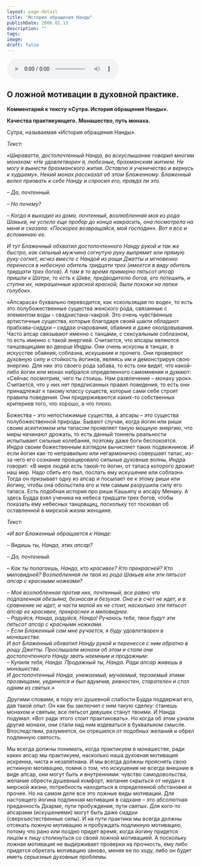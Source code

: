 ```yaml
---
layout: page-detail
title: "История обращения Нанды"
publishDate: 2006.01.13
description: ""
tags:
image:
draft: false
---
```


<audio title="2006.01.13 - История обращения Нанды.mp3" src="https://filer-api.advayta.org/v1.0/public/files/74876" controls=""></audio>

## **О ложной мотивации в духовной практике.**  
**Комментарий к тексту «Сутра. История обращения Нанды».**  
  
**Качества практикующего.** **Монашество, путь монаха.**  
  
  
 Сутра, называемая «История обращения Нанды».

  
_Текст:_ 

 _«Шираватти, достопочтенный Нанда, во всеуслышание говорил многим монахам: «Не удовлетворен я, любезные, брахманским житием. Не могу я вынести брахманского жития. Оставлю я ученичество и вернусь к худшему». Некий монах рассказал об этом Блаженному. Блаженный велел призвать к себе Нанду и спросил его, правда ли это._ 

 _– Да, почтенный._ 

 _– Но почему?_ 

 _– Когда я выходил из дома, почтенный, возлюбленная моя из рода Шакьев, не успела еще пробор до конца накрасить, она посмотрела на меня и сказала: «Поскорее возвращайся, мой господин». Вот я все и вспоминаю ее._ 

 _И тут Блаженный обхватил достопочтенного Нанду рукой и так же быстро, как сильный мужчина согнутую руку выпрямит или прямую руку согнет, исчез вместе с Нандой из рощи Джетты и мгновенно перенесся в небесную обитель тридцати трех (имеется в виду обитель тридцати трех богов). А там в то время примерно пятьсот апсар пришли к Шатре, то есть к Шиве, предводителю богов, его потешить, и ступни их, накрашенные красной краской, были похожи на лапки голубок»._ 

 «Апсараса» буквально переводится, как «скользящая по воде», то есть это полубожественные существа женского рода, связанные с элементом воды – свадхистана-чакрой. Это очень чувственные артистичные существа, которые благодаря своей шакти обладают прабхава-сиддхи – сиддхи очарования, обаяния и даже околдовывания. Часто апсар связывают именно с танцами, с сексуальным соблазном, то есть именно с такой энергией. Считается, что апсары являются танцовщицами во дворце Индры. Они очень искусны в танцах, в искусстве обаяния, соблазна, искушения и прочего. Они проверяют духовную силу и стойкость йогинов, являясь им и демонстрируя свою энергию. Для них это своего рода забава, то есть они видят, что какой-либо йогин или монах набрался определенного самомнения и думают: «Сейчас посмотрим, чего ты стоишь. Нам развлечение – монаху урок». Считается, что у них нет предписанных правил поведения, то есть они принадлежат к такому классу существ, которые сами себе строят правила поведения. Они придерживаются каких-то собственных критериев того, что хорошо, а что плохо.

 Божества – это непостижимые существа, а апсары – это существа полубожественной природы. Бывают случаи, когда йогин или риши своим аскетизмом или тапасом проявляет такую мощную энергию, что миры начинают дрожать, то есть данный тоннель реальности испытывает сильные колебания, поэтому даже боги беспокоятся. Индра своим божественным взглядом вычисляет таких подвижников. И если йогин как-то неправильно или негармонично совершает тапас, из-за чего его сознание проецировало сильные духовные волны, Индра говорит: «В мире людей есть такой-то йогин, от тапаса которого дрожит наш мир. Надо сбить его пыл, послать ему искушение или соблазн». Тогда он призывает одну из апсар и посылает ее к этому риши или йогину, чтобы она обольстила его и тем самым разрушила силу его тапаса. Есть подобная история про риши Кашьяпу и апсару Менаку. А здесь Будда взял ученика на небеса тридцати трех богов, чтобы показать ему небесных танцовщиц, поскольку тот тосковал об оставленной в мирской жизни женщине.

  
_Текст:_ 

 _«И вот Блаженный обращается к Нанде:_ 

 _– Видишь ты, Нанда, этих апсар?_ 

 _– Да, почтенный._ 

 _– Как ты полагаешь, Нанда, кто красивее? Кто прекрасней? Кто миловидней? Возлюбленная ли твоя из рода Шакьев или эти пятьсот апсар с красными ножками?_ 

 _– Моя возлюбленная против них, почтенный, все равно что подпаленная обезьяна, безносая и безухая. Она и в счет не идет, и в сравнение не идет, и части малой их не стоит, насколько эти пятьсот апсар ее красивее, прекраснее и миловиднее._   
 _– Радуйся, Нанда, радуйся, Нанда! Ручаюсь тебе, твои будут эти пятьсот апсар с красными ножками._   
 _– Если Блаженный сам мне ручается, я буду удовлетворен в монашестве._   
 _И вот Блаженный обхватил Нанду рукой и перенесся с ним обратно в рощу Джетты. Прослышали монахи об этом и стали они достопочтенного Нанду звать наемным и продажным:_   
 _– Купили тебя, Нанда. Продажный ты, Нанда. Ради апсар живешь в монашестве._   
 _И достопочтенный Нанда, унижаемый, мучаемый, терзаемый этими прозвищами, уединился и был вдумчив, ревностен, старателен и стал одним из святых.»_  
  
 Другими словами, в пору его душевной слабости Будда поддержал его, дав такой опыт. Он как бы заключил с ним такую сделку: станешь монахом и святым, все пятьсот девушек станут твоими. И Нанда подумал: «Вот ради этого стоит практиковать». Но когда об этом узнали другие монахи, они стали над ним издеваться в буквальном смысле. Впоследствии, разумеется, он отрешился от подобных желаний и обрел подлинную святость.   
  
 Мы всегда должны понимать, когда практикуем в монашестве, ради каких апсар мы практикуем, насколько наша духовная мотивация искренна, чиста и незапятнана. И мы всегда должны прояснять свою истинную мотивацию, помня о том, что искушения не всегда внешние в виде апсар, они могут быть и внутренними: чувство самодовольства, желание обрести душевный комфорт, желание скрыться от неудач в мирской жизни, потребность находиться в определенной обстановке и прочее. Но на самом деле все это ложные виды мотивации. Для настоящего йогина подлинная мотивация в садхане – это абсолютная преданность Дхарме, пути пробуждения, пути святых. Для кого-то апсарами (искушениями) могут быть даже сиддхи (сверхъестественные силы). И на пути практики мы всегда должны отсекать ложную мотивацию и пробуждать подлинную мотивацию, потому что рано или поздно придет время, когда йогину придется лицом к лицу столкнуться со своей ложной мотивацией. А поскольку ложная мотивация не выдерживает проверки на прочность, ему либо придется обретать мотивацию заново, меняя ее по ходу, либо он будет иметь серьезные духовные проблемы.   
  
  
